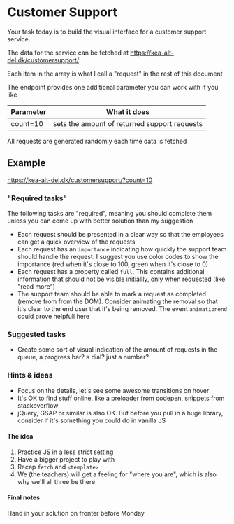 # Customer Support
Your task today is to build the visual interface for a customer support service.

The data for the service can be fetched at https://kea-alt-del.dk/customersupport/

Each item in the array is what I call a "request" in the rest of this document

The endpoint provides one additional parameter you can work with if you like

| Parameter | What it does |
| --- | --- |
| count=10 | sets the amount of returned support requests |

All requests are generated randomly each time data is fetched
 
## Example
https://kea-alt-del.dk/customersupport/?count=10

### "Required tasks"
The following tasks are "required", meaning you should complete them unless you can come up with better solution than my suggestion

* Each request should be presented in a clear way so that the employees can get a quick overview of the requests
* Each request has an `importance` indicating how quickly the support team should handle the request. I suggest you use color codes to show the importance (red when it's close to 100, green when it's close to 0)
* Each request has a property called `full`. This contains additional information that should not be visible initiallly, only when requested (like "read more")
* The support team should be able to mark a request as completed (remove from from the DOM). Consider animating the removal so that it's clear to the end user that it's being removed. The event `animationend` could prove helpfull here

### Suggested tasks
* Create some sort of visual indication of the amount of requests in the queue, a progress bar? a dial? just a number?

### Hints & ideas
* Focus on the details, let's see some awesome transitions on hover
* It's OK to find stuff online, like a preloader from codepen, snippets from stackoverflow
* jQuery, GSAP or similar is also OK. But before you pull in a huge library, consider if it's something you could do in vanilla JS

#### The idea
1. Practice JS in a less strict setting
2. Have a bigger project to play with
3. Recap `fetch` and `<template>`
4. We (the teachers) will get a feeling for "where you are", which is also why we'll all three be there

#### Final notes
Hand in your solution on fronter before Monday